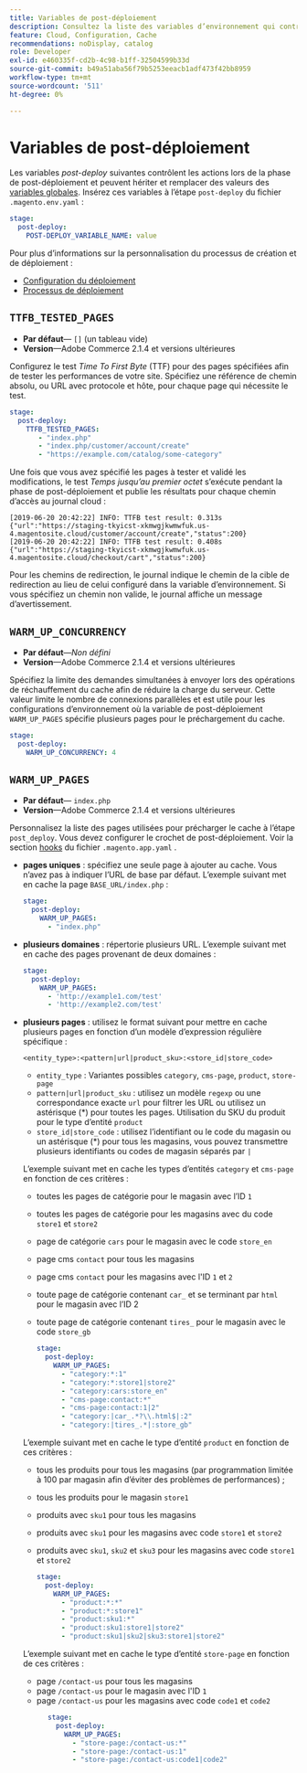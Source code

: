 ```yaml
---
title: Variables de post-déploiement
description: Consultez la liste des variables d’environnement qui contrôlent les actions dans Adobe Commerce lors de la phase de post-déploiement de l’infrastructure cloud.
feature: Cloud, Configuration, Cache
recommendations: noDisplay, catalog
role: Developer
exl-id: e460335f-cd2b-4c98-b1ff-32504599b33d
source-git-commit: b49a51aba56f79b5253eeacb1adf473f42bb8959
workflow-type: tm+mt
source-wordcount: '511'
ht-degree: 0%

---
```


# Variables de post-déploiement

Les variables _post-deploy_ suivantes contrôlent les actions lors de la phase de post-déploiement et peuvent hériter et remplacer des valeurs des [variables globales](variables-global.md). Insérez ces variables à l’étape `post-deploy` du fichier `.magento.env.yaml` :

```yaml
stage:
  post-deploy:
    POST-DEPLOY_VARIABLE_NAME: value
```

Pour plus d’informations sur la personnalisation du processus de création et de déploiement :

- [Configuration du déploiement](configure-env-yaml.md)
- [Processus de déploiement](../deploy/process.md)

## `TTFB_TESTED_PAGES`

- **Par défaut**— `[]` (un tableau vide)
- **Version**—Adobe Commerce 2.1.4 et versions ultérieures

Configurez le test _Time To First Byte_ (TTF) pour des pages spécifiées afin de tester les performances de votre site. Spécifiez une référence de chemin absolu, ou URL avec protocole et hôte, pour chaque page qui nécessite le test.

```yaml
stage:
  post-deploy:
    TTFB_TESTED_PAGES:
       - "index.php"
       - "index.php/customer/account/create"
       - "https://example.com/catalog/some-category"
```

Une fois que vous avez spécifié les pages à tester et validé les modifications, le test _Temps jusqu’au premier octet_ s’exécute pendant la phase de post-déploiement et publie les résultats pour chaque chemin d’accès au journal cloud :

```
[2019-06-20 20:42:22] INFO: TTFB test result: 0.313s {"url":"https://staging-tkyicst-xkmwgjkwmwfuk.us-4.magentosite.cloud/customer/account/create","status":200}
[2019-06-20 20:42:22] INFO: TTFB test result: 0.408s {"url":"https://staging-tkyicst-xkmwgjkwmwfuk.us-4.magentosite.cloud/checkout/cart","status":200}
```

Pour les chemins de redirection, le journal indique le chemin de la cible de redirection au lieu de celui configuré dans la variable d’environnement. Si vous spécifiez un chemin non valide, le journal affiche un message d’avertissement.

## `WARM_UP_CONCURRENCY`

- **Par défaut**—_Non défini_
- **Version**—Adobe Commerce 2.1.4 et versions ultérieures

Spécifiez la limite des demandes simultanées à envoyer lors des opérations de réchauffement du cache afin de réduire la charge du serveur. Cette valeur limite le nombre de connexions parallèles et est utile pour les configurations d’environnement où la variable de post-déploiement `WARM_UP_PAGES` spécifie plusieurs pages pour le préchargement du cache.

```yaml
stage:
  post-deploy:
    WARM_UP_CONCURRENCY: 4
```

## `WARM_UP_PAGES`

- **Par défaut**— `index.php`
- **Version**—Adobe Commerce 2.1.4 et versions ultérieures

Personnalisez la liste des pages utilisées pour précharger le cache à l’étape `post_deploy`. Vous devez configurer le crochet de post-déploiement. Voir la section [hooks](../application/hooks-property.md) du fichier `.magento.app.yaml` .

- **pages uniques** : spécifiez une seule page à ajouter au cache. Vous n’avez pas à indiquer l’URL de base par défaut. L’exemple suivant met en cache la page `BASE_URL/index.php` :

  ```yaml
  stage:
    post-deploy:
      WARM_UP_PAGES:
        - "index.php"
  ```

- **plusieurs domaines** : répertorie plusieurs URL. L’exemple suivant met en cache des pages provenant de deux domaines :

  ```yaml
  stage:
    post-deploy:
      WARM_UP_PAGES:
        - 'http://example1.com/test'
        - 'http://example2.com/test'
  ```

- **plusieurs pages** : utilisez le format suivant pour mettre en cache plusieurs pages en fonction d’un modèle d’expression régulière spécifique :

  ```
  <entity_type>:<pattern|url|product_sku>:<store_id|store_code>
  ```

   - `entity_type` : Variantes possibles `category`, `cms-page`, `product`, `store-page`
   - `pattern|url|product_sku` : utilisez un modèle `regexp` ou une correspondance exacte `url` pour filtrer les URL ou utilisez un astérisque (\*) pour toutes les pages. Utilisation du SKU du produit pour le type d’entité `product`
   - `store_id|store_code` : utilisez l’identifiant ou le code du magasin ou un astérisque (\*) pour tous les magasins, vous pouvez transmettre plusieurs identifiants ou codes de magasin séparés par `|`

  L’exemple suivant met en cache les types d’entités `category` et `cms-page` en fonction de ces critères :
   - toutes les pages de catégorie pour le magasin avec l’ID `1`
   - toutes les pages de catégorie pour les magasins avec du code `store1` et `store2`
   - page de catégorie `cars` pour le magasin avec le code `store_en`
   - page cms `contact` pour tous les magasins
   - page cms `contact` pour les magasins avec l&#39;ID `1` et `2`
   - toute page de catégorie contenant `car_` et se terminant par `html` pour le magasin avec l’ID 2
   - toute page de catégorie contenant `tires_` pour le magasin avec le code `store_gb`

     ```yaml
     stage:
       post-deploy:
         WARM_UP_PAGES:
           - "category:*:1"
           - "category:*:store1|store2"
           - "category:cars:store_en"
           - "cms-page:contact:*"
           - "cms-page:contact:1|2"
           - "category:|car_.*?\\.html$|:2"
           - "category:|tires_.*|:store_gb"
     ```

  L’exemple suivant met en cache le type d’entité `product` en fonction de ces critères :
   - tous les produits pour tous les magasins (par programmation limitée à 100 par magasin afin d’éviter des problèmes de performances) ;
   - tous les produits pour le magasin `store1`
   - produits avec `sku1` pour tous les magasins
   - produits avec `sku1` pour les magasins avec code `store1` et `store2`
   - produits avec `sku1`, `sku2` et `sku3` pour les magasins avec code `store1` et `store2`

     ```yaml
     stage:
       post-deploy:
         WARM_UP_PAGES:
           - "product:*:*"
           - "product:*:store1"
           - "product:sku1:*"
           - "product:sku1:store1|store2"
           - "product:sku1|sku2|sku3:store1|store2"
     ```

  L’exemple suivant met en cache le type d’entité `store-page` en fonction de ces critères :
   - page `/contact-us` pour tous les magasins
   - page `/contact-us` pour le magasin avec l&#39;ID `1`
   - page `/contact-us` pour les magasins avec code `code1` et `code2`

  ```yaml
        stage:
          post-deploy:
            WARM_UP_PAGES:
              - "store-page:/contact-us:*"
              - "store-page:/contact-us:1"
              - "store-page:/contact-us:code1|code2"
  ```
